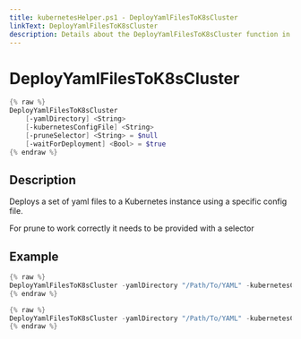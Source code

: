```yaml
---
title: kubernetesHelper.ps1 - DeployYamlFilesToK8sCluster
linkText: DeployYamlFilesToK8sCluster
description: Details about the DeployYamlFilesToK8sCluster function in kubernetesHelper.ps1 helper script
---
```


# DeployYamlFilesToK8sCluster

```PowerShell
{% raw %}
DeployYamlFilesToK8sCluster
    [-yamlDirectory] <String>
    [-kubernetesConfigFile] <String>
    [-pruneSelector] <String> = $null
	[-waitForDeployment] <Bool> = $true
{% endraw %}
```

## Description

Deploys a set of yaml files to a Kubernetes instance using a specific config file.

For prune to work correctly it needs to be provided with a selector

## Example

```PowerShell
{% raw %}
DeployYamlFilesToK8sCluster -yamlDirectory "/Path/To/YAML" -kubernetesConfigFile "/.kube/instance1.yaml" -pruneSelector "app=myapp"
{% endraw %}
```

```PowerShell
{% raw %}
DeployYamlFilesToK8sCluster -yamlDirectory "/Path/To/YAML" -kubernetesConfigFile "/.kube/instance1.yaml" -waitForDeployment $false
{% endraw %}
```